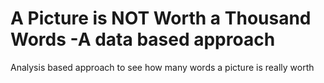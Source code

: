 # A Picture is NOT Worth a Thousand Words -A data based approach
 Analysis based approach to see how many words a picture is really worth
